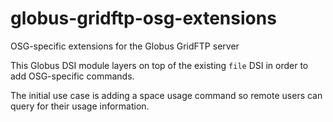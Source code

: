 # globus-gridftp-osg-extensions
OSG-specific extensions for the Globus GridFTP server

This Globus DSI module layers on top of the existing `file` DSI in order to add OSG-specific commands.

The initial use case is adding a space usage command so remote users can query for their usage information.
